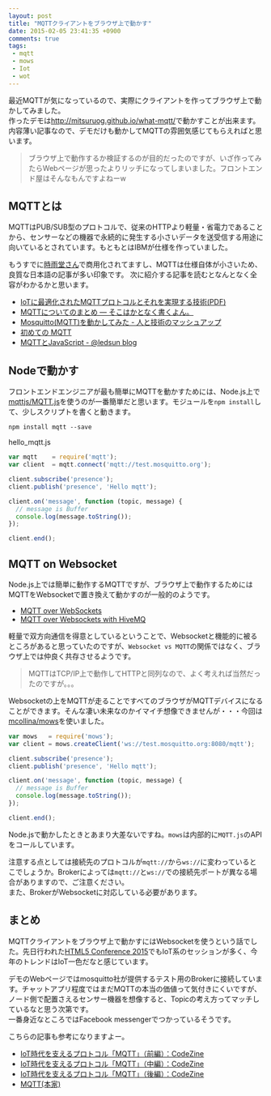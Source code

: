 ```yaml
---
layout: post
title: "MQTTクライアントをブラウザ上で動かす"
date: 2015-02-05 23:41:35 +0900
comments: true
tags: 
 - mqtt
 - mows
 - Iot
 - wot
---
```


最近MQTTが気になっているので、実際にクライアントを作ってブラウザ上で動かしてみました。  
作ったデモは<http://mitsuruog.github.io/what-mqtt/>で動かすことが出来ます。  
内容薄い記事なので、デモだけも動かしてMQTTの雰囲気感じてもらえればと思います。

> ブラウザ上で動作するか検証するのが目的だったのですが、いざ作ってみたらWebページが思ったよりリッチになってしまいました。フロントエンド屋はそんなもんですよねーw

<!-- more -->

## MQTTとは

MQTTはPUB/SUB型のプロトコルで、従来のHTTPより軽量・省電力であることから、センサーなどの機器で永続的に発生する小さいデータを送受信する用途に向いているとされています。もともとはIBMが仕様を作っていました。

もうすでに[時雨堂さん](https://shiguredo.jp/news/20141209/)で商用化されてますし、MQTTは仕様自体が小さいため、良質な日本語の記事が多い印象です。
次に紹介する記事を読むとなんとなく全容がわかるかと思います。

* [IoTに最適化されたMQTTプロトコルとそれを実現する技術(PDF)](http://ngm2m.jp/m2m/files/symp2014_suzuki_pm.pdf)
* [MQTTについてのまとめ — そこはかとなく書くよん。](http://tdoc.info/blog/2014/01/27/mqtt.html)
* [Mosquitto(MQTT)を動かしてみた - 人と技術のマッシュアップ](http://tomowatanabe.hatenablog.com/entry/2014/04/21/095650)
* [初めての MQTT](https://gist.github.com/voluntas/89000a06a7b79f1230ab)
* [MQTTとJavaScript - @ledsun blog](http://ledsun.hatenablog.com/entry/2014/08/13/141908)

## Nodeで動かす

フロントエンドエンジニアが最も簡単にMQTTを動かすためには、Node.js上で[mqttjs/MQTT.js](https://github.com/mqttjs/MQTT.js)を使うのが一番簡単だと思います。モジュールを`npm install`して、少しスクリプトを書くと動きます。

```
npm install mqtt --save
```

hello_mqtt.js
```js
var mqtt    = require('mqtt');
var client  = mqtt.connect('mqtt://test.mosquitto.org');

client.subscribe('presence');
client.publish('presence', 'Hello mqtt');

client.on('message', function (topic, message) {
  // message is Buffer
  console.log(message.toString());
});

client.end();
```

## MQTT on Websocket

Node.js上では簡単に動作するMQTTですが、ブラウザ上で動作するためにはMQTTをWebsocketで置き換えて動かすのが一般的のようです。

* [MQTT over WebSockets](http://test.mosquitto.org/ws.html)
* [MQTT over Websockets with HiveMQ](http://www.hivemq.com/mqtt-over-websockets-with-hivemq/)

軽量で双方向通信を得意としているということで、Websocketと機能的に被るところがあると思っていたのですが、`Websocket vs MQTT`の関係ではなく、ブラウザ上では仲良く共存させるようです。  
> MQTTはTCP/IP上で動作してHTTPと同列なので、よく考えれば当然だったのですが。。。

Websocketの上をMQTTが走ることですべてのブラウザがMQTTデバイスになることができます。そんな凄い未来なのかイマイチ想像できませんが・・・今回は[mcollina/mows](https://github.com/mcollina/mows)を使いました。

```js
var mows   = require('mows');
var client = mows.createClient('ws://test.mosquitto.org:8080/mqtt');

client.subscribe('presence');
client.publish('presence', 'Hello mqtt');

client.on('message', function (topic, message) {
  // message is Buffer  
  console.log(message.toString());
});

client.end();
```

Node.jsで動かしたときとあまり大差ないですね。`mows`は内部的に`MQTT.js`のAPIをコールしています。  

注意する点としては接続先のプロトコルが`mqtt://`から`ws://`に変わっているとこでしょうか。Brokerによっては`mqtt://`と`ws://`での接続先ポートが異なる場合がありますので、ご注意ください。  
また、BrokerがWebsocketに対応している必要があります。

## まとめ

MQTTクライアントをブラウザ上で動かすにはWebsocketを使うという話でした。先日行われた[HTML5 Conference 2015](http://events.html5j.org/conference/2015/1/)でもIoT系のセッションが多く、今年のトレンドはIoT一色だなと感じています。

デモのWebページではmosquitto社が提供するテスト用のBrokerに接続しています。チャットアプリ程度ではまだMQTTの本当の価値って気付きにくいですが、ノード側で配置さえるセンサー機器を想像すると、Topicの考え方ってマッチしているなと思う次第です。  
一番身近なところではFacebook messengerでつかっているそうです。

こちらの記事も参考になりますよー。

* [IoT時代を支えるプロトコル「MQTT」（前編）：CodeZine](http://codezine.jp/article/detail/8000)
* [IoT時代を支えるプロトコル「MQTT」（中編）：CodeZine](http://codezine.jp/article/detail/8019)
* [IoT時代を支えるプロトコル「MQTT」（後編）：CodeZine](http://codezine.jp/article/detail/8020)
* [MQTT(本家)](http://mqtt.org/)
